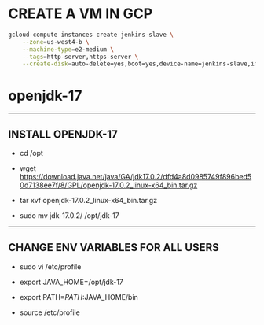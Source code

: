 # CREATE A VM IN GCP
```bash
gcloud compute instances create jenkins-slave \
    --zone=us-west4-b \
    --machine-type=e2-medium \
    --tags=http-server,https-server \
    --create-disk=auto-delete=yes,boot=yes,device-name=jenkins-slave,image=projects/centos-cloud/global/images/centos-stream-9-v20241210,mode=rw,size=20
```

# openjdk-17
--------------------
 INSTALL OPENJDK-17
--------------------
- cd /opt

- wget https://download.java.net/java/GA/jdk17.0.2/dfd4a8d0985749f896bed50d7138ee7f/8/GPL/openjdk-17.0.2_linux-x64_bin.tar.gz

- tar xvf openjdk-17.0.2_linux-x64_bin.tar.gz

- sudo mv jdk-17.0.2/ /opt/jdk-17

----------------------------------
 CHANGE ENV VARIABLES FOR ALL USERS
-------------------------------------
- sudo vi /etc/profile

- export JAVA_HOME=/opt/jdk-17
- export PATH=$PATH:$JAVA_HOME/bin

- source /etc/profile
